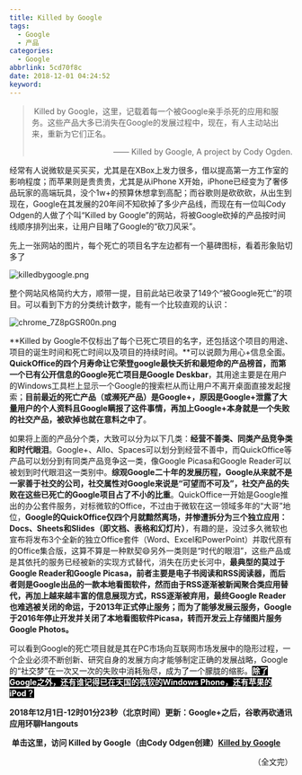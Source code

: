 ```yaml
---
title: Killed by Google
tags:
  - Google
  - 产品
categories:
  - Google
abbrlink: 5cd70f8c
date: 2018-12-01 04:24:52
keyword:
---
```


> <i class="fa fa-quote-left fa-3x fa-pull-left"></i>&nbsp;Killed by Google，这里，记载着每一个被Google亲手杀死的应用和服务。这些产品大多已消失在Google的发展过程中，现在，有人主动站出来，重新为它们正名。  
>
><p style="text-align:right">——&nbsp;Killed by Google, A project by Cody Ogden.</p>

经常有人说微软是买买买，尤其是在XBox上发力很多，借以提高第一方工作室的影响程度；而苹果则是贵贵贵，尤其是从iPhone X开始，iPhone已经变为了奢侈品玩家的高端玩具，没个1w+的预算休想拿到高配；而谷歌则是砍砍砍，从出生到现在，Google在其发展的20年间不知砍掉了多少产品线，而现在有一位叫Cody Odgen的人做了个叫“Killed by Google”的网站，将被Google砍掉的产品按时间线顺序排列出来，让用户目睹了Google的“砍刀风采”。 <!--more-->  

先上一张网站的图片，每个死亡的项目名字左边都有一个墓碑图标，看着形象贴切多了   

![killedbygoogle.png](https://i.loli.net/2018/12/01/5c01f504d37a5.png "Killed by Google的主页")

整个网站风格简约大方，顺带一提，目前此站已收录了149个“被Google死亡”的项目。可以看到下方的分类统计数字，能有一个比较直观的认识：  

![chrome_7Z8pGSR00n.png](https://storage.live.com/items/5582C1D07E2893FB!133078?authkey=APiqr1tjl5KIc1Q)  

**Killed by Google不仅标出了每个已死亡项目的名字，还包括这个项目的用途、项目的诞生时间和死亡时间以及项目的持续时间。**可以说颇为用心+信息全面。**QuickOffice的四个月寿命让它荣登google最快夭折和最短命的产品榜首，而第一个已有公开信息的Google死亡项目是Google Deskbar**，其用途主要是在用户的Windows工具栏上显示一个Google的搜索栏从而让用户不离开桌面直接发起搜索；**目前最近的死亡产品（或濒死产品）是Google+，原因是Google+泄露了大量用户的个人资料且Google瞒报了这件事情，再加上Google+本身就是一个失败的社交产品，被砍掉也就在意料之中了**。  

如果将上面的产品分个类，大致可以分为以下几类：**经营不善类、同类产品竞争类和时代眼泪**。Google+、Allo、Spaces可以划分到经营不善中，而QuickOffice等产品可以划分到有同类产品竞争这一类，像Google Picasa和Google Reader可以被划到时代眼泪这一类别中。**综观Google二十年的发展历程，Google从来就不是一家善于社交的公司，社交属性对Google来说是“可望而不可及”，社交产品的失败在这些已死亡的Google项目占了不小的比重**。QuickOffice一开始是Google推出的办公套件服务，对标微软的Office，不过由于微软在这一领域多年的“大哥”地位，**Google的QuickOffice仅四个月就黯然离场，并惨遭拆分为三个独立应用：Docs、Sheets和Slides（即文档、表格和幻灯片）**，有趣的是，没过多久微软也宣布将发布3个全新的独立Office套件（Word、Excel和PowerPoint）并取代原有的Office集合版，这算不算是一种默契😄另外一类则是“时代的眼泪”，这些产品或是其依托的服务已经被新的实现方式替代，消失在历史长河中，**最典型的莫过于Google Reader和Google Picasa，前者主要是电子书阅读和RSS阅读器，而后者则是Google出品的一款本地看图软件，然而由于RSS逐渐被新闻聚合类应用替代，再加上越来越丰富的信息展现方式，RSS逐渐被弃用，最终Google Reader也难逃被关闭的命运，于2013年正式停止服务；而为了能够发展云服务，Google于2016年停止开发并关闭了本地看图软件Picasa，转而开发云上存储图片服务Google Photos。**  

可以看到Google的死亡项目就是其在PC市场向互联网市场发展中的隐形过程，一个企业必须不断创新、研究自身的发展方向才能够制定正确的发展战略，Google的“社交梦”在一次又一次的失败中消耗殆尽，成为了一个朦胧的缩影。<span style="background:black;color:white">**除了Google之外，还有谁记得已在天国的微软的Windows Phone，还有苹果的iPod？**</span>  

**2018年12月1日-12时01分23秒（北京时间）更新：Google+之后，谷歌再砍通讯应用环聊Hangouts** 

<i class="fas fa-globe-asia"></i>&nbsp;**单击这里，访问 Killed by Google（由Cody Odgen创建）[Killed by Google](https://killedbygoogle.com/)** 

<p style="text-align:right">（全文完）</p>  

<head><script defer src="https://use.fontawesome.com/releases/v5.5.0/js/all.js"></script><script defer src="https://use.fontawesome.com/releases/v5.5.0/js/v4-shims.js"></script> </head> <link rel="stylesheet" href="https://use.fontawesome.com/releases/v5.5.0/css/all.css"><!-- AddToAny BEGIN --><div class="a2a_kit a2a_kit_size_32 a2a_default_style"><a class="a2a_button_facebook"></a><a class="a2a_button_twitter"></a><a class="a2a_button_wechat"></a><a class="a2a_button_sina_weibo"></a><a class="a2a_button_douban"></a><a class="a2a_button_copy_link"></a></div><script async src="https://static.addtoany.com/menu/page.js"></script><!-- AddToAny END -->